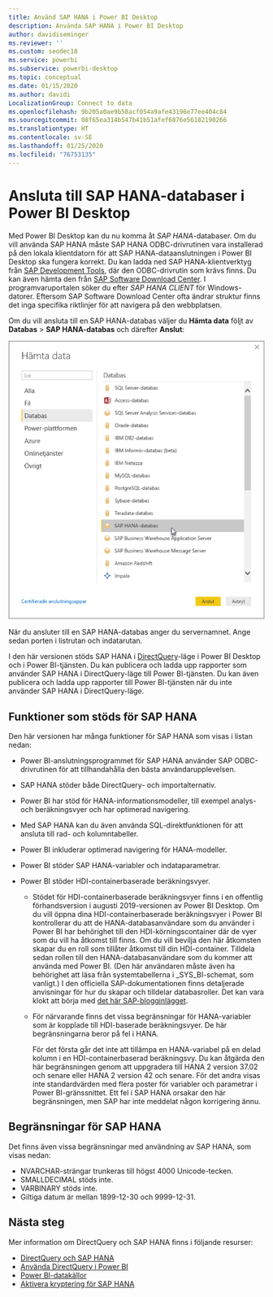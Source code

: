 ```yaml
---
title: Använd SAP HANA i Power BI Desktop
description: Använda SAP HANA i Power BI Desktop
author: davidiseminger
ms.reviewer: ''
ms.custom: seodec18
ms.service: powerbi
ms.subservice: powerbi-desktop
ms.topic: conceptual
ms.date: 01/15/2020
ms.author: davidi
LocalizationGroup: Connect to data
ms.openlocfilehash: 9b205a0ae9b58acf054a9afe43196e77ee404c84
ms.sourcegitcommit: 08f65ea314b547b41b51afef6876e56182190266
ms.translationtype: HT
ms.contentlocale: sv-SE
ms.lasthandoff: 01/25/2020
ms.locfileid: "76753135"
---
```

# <a name="connect-to-sap-hana-databases-in-power-bi-desktop"></a>Ansluta till SAP HANA-databaser i Power BI Desktop

Med Power BI Desktop kan du nu komma åt *SAP HANA*-databaser. Om du vill använda SAP HANA måste SAP HANA ODBC-drivrutinen vara installerad på den lokala klientdatorn för att SAP HANA-dataanslutningen i Power BI Desktop ska fungera korrekt. Du kan ladda ned SAP HANA-klientverktyg från [SAP Development Tools](https://tools.hana.ondemand.com/#hanatools), där den ODBC-drivrutin som krävs finns. Du kan även hämta den från [SAP Software Download Center](https://support.sap.com/en/my-support/software-downloads.html). I programvaruportalen söker du efter *SAP HANA CLIENT* för Windows-datorer. Eftersom SAP Software Download Center ofta ändrar struktur finns det inga specifika riktlinjer för att navigera på den webbplatsen.

Om du vill ansluta till en SAP HANA-databas väljer du **Hämta data** följt av **Databas** > **SAP HANA-databas** och därefter **Anslut**:

![SAP HANA-databas, dialogrutan Hämta data, Power BI Desktop](media/desktop-sap-hana/sap-hana-1.png)

När du ansluter till en SAP HANA-databas anger du servernamnet. Ange sedan porten i listrutan och indatarutan.

I den här versionen stöds SAP HANA i [DirectQuery](desktop-directquery-sap-hana.md)-läge i Power BI Desktop och i Power BI-tjänsten. Du kan publicera och ladda upp rapporter som använder SAP HANA i DirectQuery-läge till Power BI-tjänsten. Du kan även publicera och ladda upp rapporter till Power BI-tjänsten när du inte använder SAP HANA i DirectQuery-läge.

## <a name="supported-features-for-sap-hana"></a>Funktioner som stöds för SAP HANA

Den här versionen har många funktioner för SAP HANA som visas i listan nedan:

* Power BI-anslutningsprogrammet för SAP HANA använder SAP ODBC-drivrutinen för att tillhandahålla den bästa användarupplevelsen.

* SAP HANA stöder både DirectQuery- och importalternativ.

* Power BI har stöd för HANA-informationsmodeller, till exempel analys- och beräkningsvyer och har optimerad navigering.

* Med SAP HANA kan du även använda SQL-direktfunktionen för att ansluta till rad- och kolumntabeller.

* Power BI inkluderar optimerad navigering för HANA-modeller.

* Power BI stöder SAP HANA-variabler och indataparametrar.

* Power BI stöder HDI-containerbaserade beräkningsvyer.

  * Stödet för HDI-containerbaserade beräkningsvyer finns i en offentlig förhandsversion i augusti 2019-versionen av Power BI Desktop. Om du vill öppna dina HDI-containerbaserade beräkningsvyer i Power BI kontrollerar du att de HANA-databasanvändare som du använder i Power BI har behörighet till den HDI-körningscontainer där de vyer som du vill ha åtkomst till finns. Om du vill bevilja den här åtkomsten skapar du en roll som tillåter åtkomst till din HDI-container. Tilldela sedan rollen till den HANA-databasanvändare som du kommer att använda med Power BI. (Den här användaren måste även ha behörighet att läsa från systemtabellerna i \_SYS\_BI-schemat, som vanligt.) I den officiella SAP-dokumentationen finns detaljerade anvisningar för hur du skapar och tilldelar databasroller. Det kan vara klokt att börja med [det här SAP-blogginlägget](https://blogs.sap.com/2018/01/24/the-easy-way-to-make-your-hdi-container-accessible-to-a-classic-database-user/).

  * För närvarande finns det vissa begränsningar för HANA-variabler som är kopplade till HDI-baserade beräkningsvyer. De här begränsningarna beror på fel i HANA.
  
    För det första går det inte att tillämpa en HANA-variabel på en delad kolumn i en HDI-containerbaserad beräkningsvy. Du kan åtgärda den här begränsningen genom att uppgradera till HANA 2 version 37.02 och senare eller HANA 2 version 42 och senare. För det andra visas inte standardvärden med flera poster för variabler och parametrar i Power BI-gränssnittet. Ett fel i SAP HANA orsakar den här begränsningen, men SAP har inte meddelat någon korrigering ännu.

## <a name="limitations-of-sap-hana"></a>Begränsningar för SAP HANA

Det finns även vissa begränsningar med användning av SAP HANA, som visas nedan:

* NVARCHAR-strängar trunkeras till högst 4000 Unicode-tecken.
* SMALLDECIMAL stöds inte.
* VARBINARY stöds inte.
* Giltiga datum är mellan 1899-12-30 och 9999-12-31.

## <a name="next-steps"></a>Nästa steg

Mer information om DirectQuery och SAP HANA finns i följande resurser:

* [DirectQuery och SAP HANA](desktop-directquery-sap-hana.md)
* [Använda DirectQuery i Power BI](desktop-directquery-about.md)
* [Power BI-datakällor](power-bi-data-sources.md)
* [Aktivera kryptering för SAP HANA](desktop-sap-hana-encryption.md)
